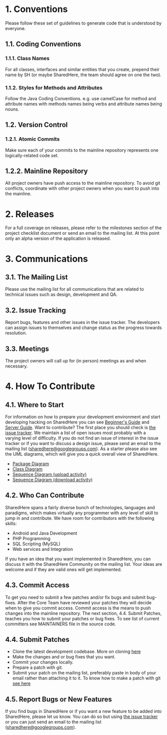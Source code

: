# 1. Conventions #

Please follow these set of guidelines to generate code that is understood by everyone.

## 1.1. Coding Conventions ##
### 1.1.1. Class Names ###
For all classes, interfaces and similar entities that you create, prepend their name by SH (or maybe SharedHere, the team should agree on one the two).
### 1.1.2. Styles for Methods and Attributes ###
Follow the Java Coding Conventions. e.g. use camelCase for method and attribute names with methods names being verbs and attribute names being nouns.

## 1.2. Version Control ##
### 1.2.1. Atomic Commits ###
Make sure each of your commits to the mainline repository represents one logically-related code set.

## 1.2.2. Mainline Repository ##
All project owners have push access to the mainline repository. To avoid git conflicts, coordinate with other project owners when you want to push into the mainline.

# 2. Releases #

For a full coverage on releases, please refer to the milestones section of the project checklist document or send an email to the mailing list. At this point only an alpha version of the application is released.

# 3. Communications #

## 3.1. The Mailing List ##
Please use the mailing list for all communications that are related to technical issues such as design, development and QA.

## 3.2. Issue Tracking ##
Report bugs, features and other issues in the issue tracker. The developers can assign issues to themselves and change status as the progress towards resolution.

## 3.3. Meetings ##
The project owners will call up for (in person) meetings as and when necessary.

# 4. How To Contribute #

## 4.1. Where to Start ##
For information on how to prepare your development environment and start developing hacking on SharedHere you can see <a href='http://code.google.com/p/sharedhere/wiki/BeginnersGuide'>Beginner's Guide</a> and <a href='http://code.google.com/p/sharedhere/wiki/ServerGuide'>Server Guide</a>.
Want to contribute? The first place you should check is <a href='http://code.google.com/p/sharedhere/issues/list'>the issue tracker</a>. We maintain a list of open issues most probably with a varying level of difficulty. If you do not find an issue of interest in the issue tracker or if you want to discuss a design issue, please send an email to the mailing list (sharedhere@googlegroups.com).
As a starter please also see the UML diagrams, which will give you a quick overall view of SharedHere.
<ul>
<li><a href='http://sharedhere.googlecode.com/git/UMLDiagrams/images/sharedherePkgDiagram.gif'>Package Diagram</a></li>
<li><a href='http://sharedhere.googlecode.com/git/UMLDiagrams/images/sharedhereClassDiagram.gif'>Class Diagram</a></li>
<li><a href='http://sharedhere.googlecode.com/git/UMLDiagrams/images/sharedhereSequenceUpload.gif'>Sequence Diagram (upload activity)</a></li>
<li><a href='http://sharedhere.googlecode.com/git/UMLDiagrams/images/sharedhereSequenceDownload.gif'>Sequence Diagram (download activity)</a></li>
</ul>

## 4.2. Who Can Contribute ##
SharedHere spans a fairly diverse bunch of technologies, languages and paradigms, which makes virtually any programmer with any level of skill to jump in and contribute. We have room for contributors with the following skills:
<ul>
<li>Android and Java Development</li>
<li>PHP Programming</li>
<li>SQL Scripting (MySQL)</li>
<li>Web services and Integration</li>
</ul>
If you have an idea that you want implemented in SharedHere, you can discuss it with the SharedHere Community on the mailing list. Your ideas are welcome and if they are valid ones will get implemented.

## 4.3. Commit Access ##
To get you need to submit a few patches and/or fix bugs and submit bug-fixes. After the Core Team have reviewed your patches they will decide when to give you commit access. Commit access is the means to push changes into the mainline repository. The next section, 4.4. Submit Patches, teaches you how to submit your patches or bug fixes. To see list of current committers see MAINTAINERS file in the source code.

## 4.4. Submit Patches ##
<ul>
<li>Clone the latest development codebase. More on cloning <a href='http://code.google.com/p/sharedhere/source/checkout'>here</a></li>
<li>Make the changes and or bug fixes that you want.</li>
<li>Commit your changes locally.</li>
<li>Prepare a patch with git.</li>
<li>Submit your patch on the mailing list, preferably paste in body of your email rather than attaching it to it. To know how to make a patch with git <a href='http://andrewprice.me.uk/weblog/entry/generating-patch-emails-with-git'>see here</a></li>
</ul>

## 4.5. Report Bugs or New Features ##
If you find bugs in SharedHere or if you want a new feature to be added into SharedHere, please let us know. You can do so but using <a href='http://code.google.com/p/sharedhere/issues/list'>the issue tracker</a> or you can just send an email to the mailing list (sharedhere@googlegroups.com).